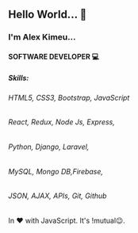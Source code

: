 ## Hello World... 👋

### I'm Alex Kimeu...
#### SOFTWARE DEVELOPER 💻

##### Skills:
###### HTML5, CSS3, Bootstrap, JavaScript
###### React, Redux, Node Js, Express,  
###### Python, Django, Laravel, 
###### MySQL, Mongo DB,Firebase,
###### JSON, AJAX, APIs, Git, Github  

In ❤️ with JavaScript. It's !mutual😉.
